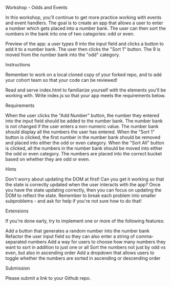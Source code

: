 Workshop - Odds and Events

In this workshop, you'll continue to get more practice working with events and event handlers. The goal is to create an app that allows a user to enter a number which gets placed into a number bank. The user can then sort the numbers in the bank into one of two categories: odd or even.

Preview of the app: a user types 9 into the input field and clicks a button to add it to a number bank. The user then clicks the "Sort 1" button. The 9 is moved from the number bank into the "odd" category.

Instructions

Remember to work on a local cloned copy of your forked repo, and to add your cohort team so that your code can be reviewed!

Read and serve index.html to familiarize yourself with the elements you'll be working with.
Write index.js so that your app meets the requirements below.

Requirements

When the user clicks the "Add Number" button, the number they entered into the input field should be added to the number bank.
The number bank is not changed if the user enters a non-numeric value.
The number bank should display all the numbers the user has entered.
When the "Sort 1" button is clicked, the first number in the number bank should be removed and placed into either the odd or even category.
When the "Sort All" button is clicked, all the numbers in the number bank should be moved into either the odd or even category.
The numbers are placed into the correct bucket based on whether they are odd or even.

Hints

Don't worry about updating the DOM at first! Can you get it working so that the state is correctly updated when the user interacts with the app?
Once you have the state updating correctly, then you can focus on updating the DOM to reflect the state.
Remember to break each problem into smaller subproblems - and ask for help if you're not sure how to do that!

Extensions

If you're done early, try to implement one or more of the following features:

Add a button that generates a random number into the number bank
Refactor the user input field so they can also enter a string of comma-separated numbers
Add a way for users to choose how many numbers they want to sort in addition to just one or all
Sort the numbers not just by odd vs even, but also in ascending order
Add a dropdown that allows users to toggle whether the numbers are sorted in ascending or descending order

Submission

Please submit a link to your Github repo.
